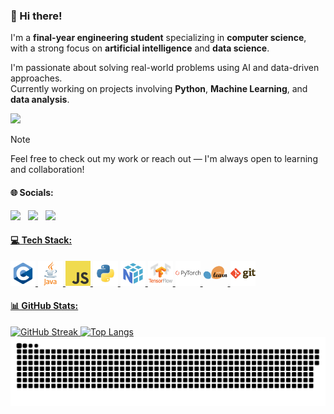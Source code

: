 ### 👋 Hi there!
I'm a **final-year engineering student** specializing in **computer science**, with a strong focus on **artificial intelligence** and **data science**.

I'm passionate about solving real-world problems using AI and data-driven approaches.  
Currently working on projects involving **Python**, **Machine Learning**, and **data analysis**.


<img src="https://media2.giphy.com/media/v1.Y2lkPTc5MGI3NjExdjg1enFmdmhxZnN3Y2dvazI5d290dHAwczI3ZzQzOHpqYnNlOHdobiZlcD12MV9pbnRlcm5hbF9naWZfYnlfaWQmY3Q9Zw/s4ycVAVuJvXRvK0Rap/giphy.gif" width="400"/>

> [!NOTE]
>  Feel free to check out my work or reach out — I'm always open to learning and collaboration!


#### 🌐 Socials:
[<img src="https://img.icons8.com/color/48/000000/linkedin.png" width="3.5%"/>](https://www.linkedin.com/in/marcloiccedric/)  &nbsp; [<img src="https://img.icons8.com/fluent/48/000000/instagram-new.png" width="3.5%"/>](https://instagram.com/lategardener)  &nbsp; <a href="mailto:djolemarc@cy-tech.fr"> <img src="https://img.icons8.com/fluent/48/000000/gmail.png" width="3.5%"/>

#### 💻 Tech Stack:
<p align="left">
  <code><img src="https://github.com/github/explore/raw/main/topics/c/c.png" width="40" height="40" alt="C" /></code>
  <code><img src="https://github.com/github/explore/raw/main/topics/java/java.png" width="40" height="40" alt="Java" /></code>
  <code><img src="https://github.com/github/explore/raw/main/topics/javascript/javascript.png" width="40" height="40" alt="JavaScript" /></code>
  <code><img src="https://github.com/github/explore/raw/main/topics/python/python.png" width="40" height="40" alt="Python" /></code>
  <code><img src="https://github.com/github/explore/raw/main/topics/numpy/numpy.png" width="40" height="40" alt="NumPy" /></code>
  <code><img src="https://github.com/github/explore/raw/main/topics/tensorflow/tensorflow.png" width="40" height="40" alt="TensorFlow" /></code>
  <code><img src="https://github.com/github/explore/raw/main/topics/pytorch/pytorch.png" width="40" height="40" alt="PyTorch" /></code>
  <code><img src="https://github.com/github/explore/raw/main/topics/scikit-learn/scikit-learn.png" width="40" height="40" alt="Scikit-learn" /></code>
  <code><img src="https://github.com/github/explore/raw/main/topics/git/git.png" width="40" height="40" alt="Git" /></code>
</p>


#### 📊 GitHub Stats:
<div align="left">
  <img src="https://nirzak-streak-stats.vercel.app/?user=lategardener&theme=tokyonight&hide_border=true" alt="GitHub Streak" style="height:180px;" />
  <img src="https://github-readme-stats.vercel.app/api/top-langs/?username=lategardener&theme=tokyonight&hide_border=true&include_all_commits=true&count_private=false&layout=compact" alt="Top Langs" style="height:180px;" />
</div>

<div align="left">
  <img src="https://github.com/lategardener/snk/blob/output-svg-only/github-contribution-grid-snake-dark.svg" alt="Snake animation" />
</div>
